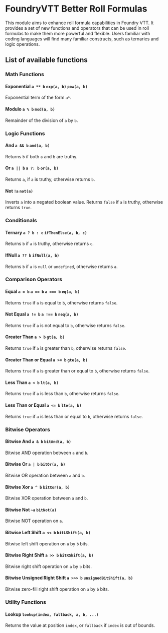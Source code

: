 # FoundryVTT Better Roll Formulas

This module aims to enhance roll formula capabilities in Foundry VTT. It provides a set of new functions and
operators that can be used in roll formulas to make them more powerful and flexible. Users familiar with coding
languages will find many familiar constructs, such as ternaries and logic operations.


## List of available functions

### Math Functions

#### Exponential `a ** b` `exp(a, b)` `pow(a, b)`
Exponential term of the form `aᵇ`.

#### Modulo `a % b` `mod(a, b)`
Remainder of the division of `a` by `b`.

### Logic Functions

#### And `a && b` `and(a, b)`
Returns `b` if both `a` and `b` are truthy.

#### Or `a || b` `a ?: b` `or(a, b)`
Returns `a`, if `a` is truthy, otherwise returns `b`.

#### Not `!a` `not(a)`
Inverts `a` into a negated boolean value. Returns `false` if `a` is truthy, otherwise returns `true`.

### Conditionals
#### Ternary `a ? b : c` `ifThenElse(a, b, c)`
Returns `b` if `a` is truthy, otherwise returns `c`.

#### IfNull `a ?? b` `ifNull(a, b)`
Returns `b` if `a` is `null` or `undefined`, otherwise returns `a`.

### Comparison Operators
#### Equal `a = b` `a == b` `a === b` `eq(a, b)`
Returns `true` if `a` is equal to `b`, otherwise returns `false`.

#### Not Equal `a != b` `a !== b` `neq(a, b)`
Returns `true` if `a` is not equal to `b`, otherwise returns `false`.

#### Greater Than `a > b` `gt(a, b)`
Returns `true` if `a` is greater than `b`, otherwise returns `false`.

#### Greater Than or Equal `a >= b` `gte(a, b)`
Returns `true` if `a` is greater than or equal to `b`, otherwise returns `false`.

#### Less Than `a < b` `lt(a, b)`
Returns `true` if `a` is less than `b`, otherwise returns `false`.

#### Less Than or Equal `a <= b` `lte(a, b)`
Returns `true` if `a` is less than or equal to `b`, otherwise returns `false`.

### Bitwise Operators
#### Bitwise And `a & b` `bitAnd(a, b)`
Bitwise AND operation between `a` and `b`.

#### Bitwise Or `a | b` `bitOr(a, b)`
Bitwise OR operation between `a` and `b`.

#### Bitwise Xor `a ^ b` `bitXor(a, b)`
Bitwise XOR operation between `a` and `b`.

#### Bitwise Not `~a` `bitNot(a)`
Bitwise NOT operation on `a`.

#### Bitwise Left Shift `a << b` `bitLShift(a, b)`
Bitwise left shift operation on `a` by `b` bits.

#### Bitwise Right Shift `a >> b` `bitRShift(a, b)`
Bitwise right shift operation on `a` by `b` bits.

#### Bitwise Unsigned Right Shift `a >>> b` `unsignedBitShift(a, b)`
Bitwise zero-fill right shift operation on `a` by `b` bits.

### Utility Functions

#### Lookup `lookup(index, fallback, a, b, ...)`
Returns the value at position `index`, or `fallback` if `index` is out of bounds.